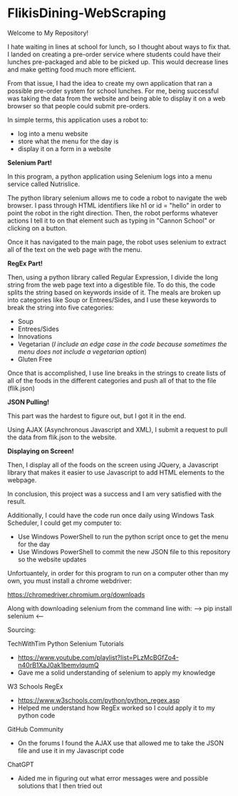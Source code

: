 # FlikisDining-WebScraping

Welcome to My Repository!

I hate waiting in lines at school for lunch, so I thought about ways to fix that.
I landed on creating a pre-order service where students could have their lunches pre-packaged and able to be picked up.
This would decrease lines and make getting food much more efficient.

From that issue, I had the idea to create my own application that ran a possible pre-order system for school lunches.
For me, being successful was taking the data from the website and being able to display it on a web browser so that people could submit pre-orders.


In simple terms, this application uses a robot to:
- log into a menu website 
- store what the menu for the day is
- display it on a form in a website


**Selenium Part!**

In this program, a python application using Selenium logs into a menu service called Nutrislice.

The python library selenium allows me to code a robot to navigate the web browser.
I pass through HTML identifiers like h1 or id = "hello" in order to point the robot in the right direction.
Then, the robot performs whatever actions I tell it to on that element such as typing in "Cannon School" or clicking on a button.

Once it has navigated to the main page, the robot uses selenium to extract all of the text on the web page with the menu.


**RegEx Part!**

Then, using a python library called Regular Expression, I divide the long string from the web page text into a digestible file.
To do this, the code splits the string based on keywords inside of it. The meals are broken up into categories like Soup or Entrees/Sides,
and I use these keywords to break the string into five categories:


- Soup
- Entrees/Sides
- Innovations
- Vegetarian (*I include an edge case in the code because sometimes the menu does not include a vegetarian option*)
- Gluten Free

Once that is accomplished, I use line breaks in the strings to create lists of all of the foods in the different categories
and push all of that to the file (flik.json)

**JSON Pulling!**

This part was the hardest to figure out, but I got it in the end.

Using AJAX (Asynchronous Javascript and XML), I submit a request to pull the data from flik.json to the website.

**Displaying on Screen!**

Then, I display all of the foods on the screen using JQuery, a Javascript library that makes it easier to use Javascript
to add HTML elements to the webpage.




In conclusion, this project was a success and I am very satisfied with the result.


Additionally, I could have the code run once daily using Windows Task Scheduler, I could get my computer to:
- Use Windows PowerShell to run the python script once to get the menu for the day
- Use Windows PowerShell to commit the new JSON file to this repository so the website updates




Unfortuantely, in order for this program to run on a computer other than my own, you must install a chrome webdriver:

https://chromedriver.chromium.org/downloads

Along with downloading selenium from the command line with: --> pip install selenium <--





Sourcing:

TechWithTim Python Selenium Tutorials
- https://www.youtube.com/playlist?list=PLzMcBGfZo4-n40rB1XaJ0ak1bemvlqumQ 
- Gave me a solid understanding of selenium to apply my knowledge

W3 Schools RegEx
- https://www.w3schools.com/python/python_regex.asp
- Helped me understand how RegEx worked so I could apply it to my python code

GitHub Community
- On the forums I found the AJAX use that allowed me to take the JSON file and use it in my Javascript code

ChatGPT
- Aided me in figuring out what error messages were and possible solutions that I then tried out
